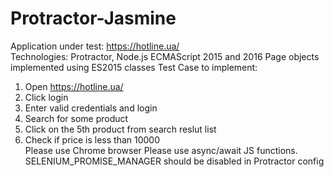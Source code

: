 # Protractor-Jasmine
Application under test: https://hotline.ua/  
Technologies: Protractor, Node.js ECMAScript 2015 and 2016 Page objects implemented using ES2015 classes 
Test Case to implement: 
1. Open https://hotline.ua/  
2. Click login  
3. Enter valid credentials and login  
4. Search for some product  
5. Click on the 5th product from search reslut list  
6. Check if price is less than 10000  
Please use Chrome browser Please use async/await JS functions.  
SELENIUM_PROMISE_MANAGER should be disabled in Protractor config
